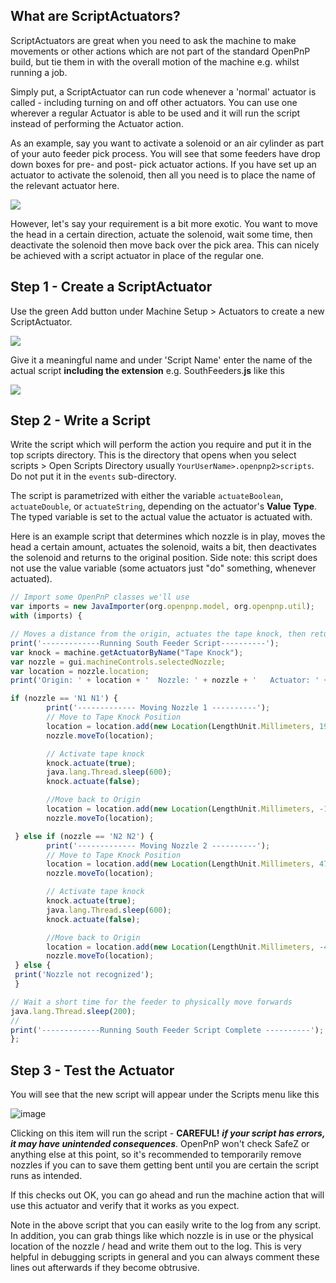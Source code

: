 ## What are ScriptActuators?

ScriptActuators are great when you need to ask the machine to make movements or other actions which are not part of the standard OpenPnP build, but tie them in with the overall motion of the machine e.g. whilst running a job.

Simply put, a ScriptActuator can run code whenever a 'normal' actuator is called - including turning on and off other actuators.  You can use one wherever a regular Actuator is able to be used and it will run the script instead of performing the Actuator action.

As an example, say you want to activate a solenoid or an air cylinder as part of your auto feeder pick process.  You will see that some feeders have drop down boxes for pre- and post- pick actuator actions. If you have set up an actuator to activate the solenoid, then all you need is to place the name of the relevant actuator here.

![](https://user-images.githubusercontent.com/1681591/113157840-249a2000-9233-11eb-9cf7-cc8b2f5803b3.png)

However, let's say your requirement is a bit more exotic.  You want to move the head in a certain direction, actuate the solenoid, wait some time, then deactivate the solenoid then move back over the pick area.  This can nicely be achieved with a script actuator in place of the regular one.

## Step 1 - Create a ScriptActuator

Use the green Add button under Machine Setup > Actuators to create a new ScriptActuator. 

![](https://user-images.githubusercontent.com/1681591/113158356-a12cfe80-9233-11eb-8298-346ca44e5a63.png)

Give it a meaningful name and under 'Script Name' enter the name of the actual script **including the extension** e.g. SouthFeeders.**js** like this 

![](https://user-images.githubusercontent.com/1681591/113158610-da656e80-9233-11eb-86dd-916788a522a7.png)


## Step 2 - Write a Script

Write the script which will perform the action you require and put it in the top scripts directory.  This is the directory that opens when you select scripts > Open Scripts Directory usually `YourUserName>.openpnp2>scripts`.  Do not put it in the `events` sub-directory.

The script is parametrized with either the variable `actuateBoolean`, `actuateDouble`, or `actuateString`, depending on the actuator's **Value Type**. The typed variable is set to the actual value the actuator is actuated with.

Here is an example script that determines which nozzle is in play, moves the head a certain amount, actuates the solenoid, waits a bit, then deactivates the solenoid and returns to the original position. Side note: this script does not use the value variable (some actuators just "do" something, whenever actuated).

```js
// Import some OpenPnP classes we'll use
var imports = new JavaImporter(org.openpnp.model, org.openpnp.util);
with (imports) {

// Moves a distance from the origin, actuates the tape knock, then returns to the origin
print('-------------Running South Feeder Script----------');
var knock = machine.getActuatorByName("Tape Knock");
var nozzle = gui.machineControls.selectedNozzle;
var location = nozzle.location;
print('Origin: ' + location + '  Nozzle: ' + nozzle + '   Actuator: ' + knock);

if (nozzle == 'N1 N1') {
		print('------------- Moving Nozzle 1 ----------');
		// Move to Tape Knock Position
		location = location.add(new Location(LengthUnit.Millimeters, 19, -37, 0, 0));
		nozzle.moveTo(location);

		// Activate tape knock
		knock.actuate(true);
		java.lang.Thread.sleep(600);
		knock.actuate(false);

		//Move back to Origin
		location = location.add(new Location(LengthUnit.Millimeters, -19, 37, 0, 0));
		nozzle.moveTo(location);

 } else if (nozzle == 'N2 N2') {
		print('------------- Moving Nozzle 2 ----------');
		// Move to Tape Knock Position
		location = location.add(new Location(LengthUnit.Millimeters, 47, -37, 0, 0));
		nozzle.moveTo(location);

		// Activate tape knock
		knock.actuate(true);
		java.lang.Thread.sleep(600);
		knock.actuate(false);

		//Move back to Origin
		location = location.add(new Location(LengthUnit.Millimeters, -47, 37, 0, 0));
		nozzle.moveTo(location);
 } else {
 print('Nozzle not recognized');
 }

// Wait a short time for the feeder to physically move forwards
java.lang.Thread.sleep(200);
//
print('-------------Running South Feeder Script Complete ----------');
};
```

## Step 3 - Test the Actuator

You will see that the new script will appear under the Scripts menu like this 

![image](https://user-images.githubusercontent.com/1681591/113160044-059c8d80-9235-11eb-84eb-b7c10f9a120c.png)

Clicking on this item will run the script - **CAREFUL!** _**if your script has errors, it may have unintended consequences**_. OpenPnP won't check SafeZ or anything else at this point, so it's recommended to temporarily remove nozzles if you can to save them getting bent until you are certain the script runs as intended.

If this checks out OK, you can go ahead and run the machine action that will use this actuator and verify that it works as you expect.


Note in the above script that you can easily write to the log from any script.  In addition, you can grab things like which nozzle is in use or the physical location of the nozzle / head and write them out to the log.   This is very helpful in debugging scripts in general and you can always comment these lines out afterwards if they become obtrusive.  